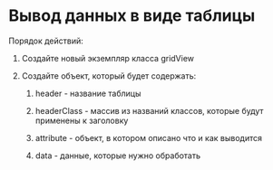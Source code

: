 # Вывод данных в виде таблицы

Порядок действий:

1. Создайте новый экземпляр класса gridView

2. Создайте объект, который будет содержать:

   1. header - название таблицы

   2. headerClass - массив из названий классов, которые будут применены к заголовку

   3. attribute - объект, в котором описано что и как выводится

   4. data - данные, которые нужно обработать

